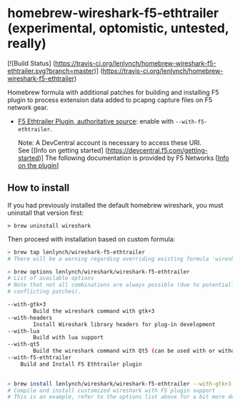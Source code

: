 # homebrew-wireshark-f5-ethtrailer (experimental, optomistic, untested, really)

[![Build 
Status] (https://travis-ci.org/lenlynch/homebrew-wireshark-f5-ethtrailer.svg?branch=master)] (https://travis-ci.org/lenlynch/homebrew-wireshark-f5-ethtrailer) 

Homebrew formula with additional patches for building and installing F5 plugin to process extension data added to pcapng capture files on F5 network gear.

- [F5 Ethtrailer
  Plugin, authoritative source](https://devcentral.f5.com/wiki/GetFile.aspx?Page=AdvDesignConfig.F5WiresharkPlugin&File=wireshark2.plugin.f5ethtrailer.1.11.tar.gz):
  enable with `--with-f5-ethtrailer`. 
  
  Note:  A DevCentral account is necessary to access these URI.  
  See [[Info on getting started] (https://devcentral.f5.com/getting-started)]
  The following documentation is provided by F5 Networks
  [[Info on the plugin](https://devcentral.f5.com/wiki/advdesignconfig.F5WiresharkPlugin.ashx)]

## How to install

If you had previously installed the default homebrew wireshark, you must uninstall
that version first:

```
> brew uninstall wireshark
```

Then proceed with installation based on custom formula:

```bash
> brew tap lenlynch/wireshark-f5-ethtrailer
# There will be a warning regarding overriding existing formula 'wireshark'

> brew options lenlynch/wireshark/wireshark-f5-ethtrailer
# List of available options
# Note that not all combinations are always possible (due to potentially
# conflicting patches).

--with-gtk+3
       	Build the wireshark command with gtk+3
--with-headers
       	Install Wireshark library headers for plug-in development
--with-lua
       	Build with lua support
--with-qt5
       	Build the wireshark command with Qt5 (can be used with or without either GTK option)
--with-f5-ethtrailer
	Build and Install F5 Ethtrailer plugin
				   

> brew install lenlynch/wireshark/wireshark-f5-ethtrailer --with-gtk+3 --with-lua --with-qt5 --with-f5-ethtrailer
# Compile and install customized wireshark with F5 plugin support
# This is an example, refer to the options list above for a bit more detail.
```
